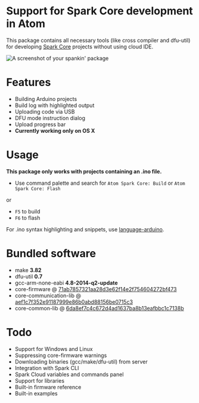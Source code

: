 # Support for Spark Core development in Atom

This package contains all necessary tools (like cross compiler and dfu-util) for developing [Spark Core](http://spark.io/) projects without using cloud IDE.

![A screenshot of your spankin' package](http://cl.ly/image/2J142C1K0r0V/atom-spark-core.gif)

# Features

* Building Arduino projects
* Build log with highlighted output
* Uploading code via USB
* DFU mode instruction dialog
* Upload progress bar
* **Currently working only on OS X**

# Usage

**This package only works with projects containing an .ino file.**

* Use command palette and search for `Atom Spark Core: Build` or `Atom Spark Core: Flash`

or

* `F5` to build
* `F6` to flash

For .ino syntax highlighting and snippets, use [language-arduino](https://atom.io/packages/language-arduino).

# Bundled software

* make **3.82**
* dfu-util **0.7**
* gcc-arm-none-eabi **4.8-2014-q2-update**
* core-firmware @ [71ab7857321aa28d3e62f14e2f754604272bf473](https://github.com/spark/core-firmware/tree/71ab7857321aa28d3e62f14e2f754604272bf473)
* core-communication-lib @ [aef1c7f352e91187999e86b0abd88156be0715c3](https://github.com/spark/core-communication-lib/tree/aef1c7f352e91187999e86b0abd88156be0715c3)
* core-common-lib @ [6da8ef7c4c672d4ad1637ba8b13eafbbc1c7138b](https://github.com/spark/core-common-lib/tree/6da8ef7c4c672d4ad1637ba8b13eafbbc1c7138b)

# Todo

* Support for Windows and Linux
* Suppressing core-firmware warnings
* Downloading binaries (gcc/make/dfu-util) from server
* Integration with Spark CLI
* Spark Cloud variables and commands panel
* Support for libraries
* Built-in firmware reference
* Built-in examples
